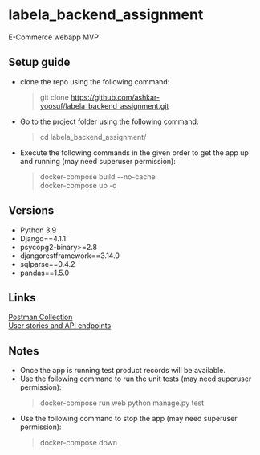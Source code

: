 # labela_backend_assignment
E-Commerce webapp MVP

## Setup guide
- clone the repo using the following command:
    > git clone https://github.com/ashkar-yoosuf/labela_backend_assignment.git
- Go to the project folder using the following command:
    > cd labela_backend_assignment/
- Execute the following commands in the given order to get the app up and running (may need superuser permission):
    > docker-compose build --no-cache<br>
    docker-compose up -d

## Versions
- Python 3.9
- Django==4.1.1
- psycopg2-binary>=2.8
- djangorestframework==3.14.0
- sqlparse==0.4.2
- pandas==1.5.0

## Links
[Postman Collection](https://www.getpostman.com/collections/d484284ba1e6d7de5e95)<br>
[User stories and API endpoints](https://docs.google.com/document/d/1jSVEN6K-AmqfhiToekbeflu9WcOocKH2-0C5RrZ1Ce4/edit?usp=sharing)

## Notes
- Once the app is running test product records will be available.
- Use the following command to run the unit tests (may need superuser permission):
    > docker-compose run web python manage.py test
- Use the following command to stop the app (may need superuser permission):
    > docker-compose down
